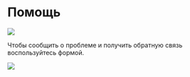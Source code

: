 # Помощь

![](https://github.com/smpb05/DSS-Retail/blob/project-screenshots/%D0%BF%D0%BE%D0%BC%D0%BE%D1%89.png)

Чтобы сообщить о проблеме и получить обратную связь воспользуйтесь формой.

![](https://github.com/smpb05/DSS-Retail/blob/project-screenshots/%D0%BF%D0%BE%D0%BC%D0%BE%D1%89%D1%8C.png)